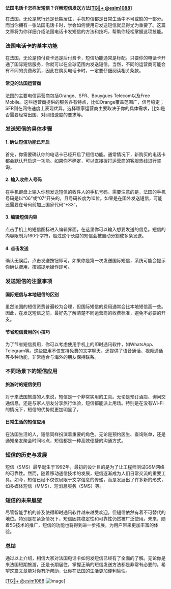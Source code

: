 **法国电话卡怎样发短信？详解短信发送方法[[TG💪+ @esim1088](https://t.me/s/esim1088)]**

在法国，无论是旅行还是长期居住，手机短信都是日常生活中不可或缺的一部分。而当你拥有一张法国电话卡时，学会如何使用它发送短信就显得尤为重要了。这篇文章将为你详细介绍法国电话卡发短信的方法和技巧，帮助你轻松掌握这项技能。

### 法国电话卡的基本功能

在法国，无论是预付费卡还是后付费卡，短信功能通常是标配。只要你的电话卡开通了国际短信服务，你就可以在全球范围内发送短信。当然，不同的运营商可能会有不同的资费政策，因此在购买电话卡时，一定要仔细阅读相关条款。

#### 常见的法国运营商

法国的主要电信运营商包括Orange、SFR、Bouygues Telecom以及Free Mobile。这些运营商提供的服务各有特点，比如Orange覆盖范围广，信号稳定；SFR则在网络速度上表现优异。选择哪家运营商主要取决于你的具体需求，比如是否需要经常出国、对网络速度的要求等。

### 发送短信的具体步骤

#### 1. 确认短信功能已开启

首先，你需要确认你的电话卡已经开启了短信功能。通常情况下，新购买的电话卡都会默认开启这一功能。如果你不确定，可以直接拨打运营商的客服热线进行咨询。

#### 2. 输入收件人号码

在手机键盘上输入你想发送短信的收件人的手机号码。需要注意的是，法国的手机号码是以“06”或“07”开头的，且号码长度为10位。如果是在国外发送短信，可能还需要在号码前加上国家代码“+33”。

#### 3. 编辑短信内容

点击手机上的短信图标进入编辑界面，在这里你可以输入想要发送的信息。短信的内容限制为160个字符，超过这个长度的短信会被自动分割成多条发送。

#### 4. 点击发送

确认无误后，点击发送按钮即可。如果你是第一次发送国际短信，系统可能会提示你确认费用，按照提示操作即可。

### 发送短信的注意事项

#### 国际短信与本地短信的区别

虽然法国的短信资费普遍较为合理，但国际短信的费用通常会比本地短信高一些。因此，在发送短信之前，最好先了解清楚不同运营商的收费标准，避免不必要的开支。

#### 节省短信费用的小技巧

为了节省短信费用，你可以考虑使用手机上的即时通讯软件，如WhatsApp、Telegram等。这些应用不仅支持免费的文字聊天，还提供了语音通话、视频通话等多种功能，非常适合与海外的朋友保持联系。

### 不同场景下的短信应用

#### 旅游时的短信使用

对于来法国旅游的人来说，短信是一个非常实用的工具。无论是预订酒店、询问交通信息，还是与家人朋友分享旅行体验，短信都能派上用场。特别是在没有Wi-Fi的情况下，短信的优势就更加明显了。

#### 日常生活的短信应用

在法国生活的人，短信同样扮演着重要的角色。无论是预约医生、查询账单，还是通知亲友聚会时间地点，短信都是一种高效便捷的沟通方式。

### 短信的历史与发展

短信（SMS）最早诞生于1992年，最初的设计目的是为了让工程师测试GSM网络的可靠性。然而，随着移动通信技术的发展，短信逐渐成为人们日常交流的重要工具。如今，短信已经不仅仅局限于文字信息的传递，而是发展出了许多新的形式，如多媒体短信（MMS）、短消息服务（SMS）等。

### 短信的未来展望

尽管智能手机的普及使得即时通讯软件越来越受欢迎，但短信依然有着不可替代的地位。特别是在紧急情况下，短信因其稳定性和可靠性仍然被广泛使用。未来，随着5G技术的推广，短信的功能也将得到进一步拓展，为用户带来更加丰富的体验。

### 总结

通过以上介绍，相信大家对法国电话卡如何发短信已经有了全面的了解。无论你是来法国短期旅游，还是长期居住，掌握正确的短信发送方法都是非常有必要的。希望这篇文章能对你有所帮助，让你在法国的生活更加便利愉快。

[[TG💪+ @esim1088](https://t.me/s/esim1088) ![Image](https://i.postimg.cc/4NQfJmqS/Snipaste-2025-05-13-00-14-12.png)]
